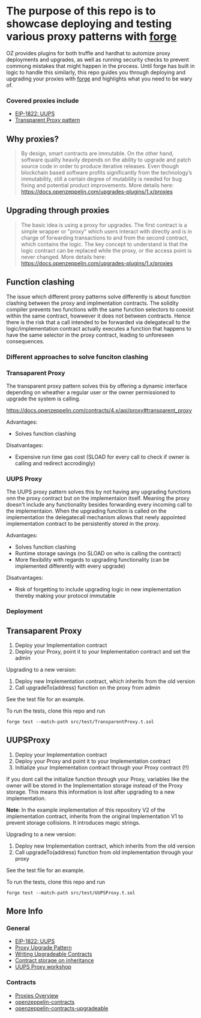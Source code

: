 # The purpose of this repo is to showcase deploying and testing various proxy patterns with [forge](https://github.com/foundry-rs/foundry/tree/master/forge)

OZ provides plugins for both truffle and hardhat to automize proxy deployments and upgrades, as well as running security checks to prevent commong mistakes that might happen in the process. Until forge has built in logic to handle this similarly, this repo guides you through deploying and upgrading your proxies with [forge](https://github.com/foundry-rs/foundry/tree/master/forge) and highlights what you need to be wary of.

### Covered proxies include

- [EIP-1822: UUPS](https://eips.ethereum.org/EIPS/eip-1822)
- [Transparent Proxy pattern](https://blog.openzeppelin.com/the-transparent-proxy-pattern/)

## Why proxies?

> By design, smart contracts are immutable. On the other hand, software quality heavily depends on the ability to upgrade and patch source code in order to produce iterative releases. Even though blockchain based software profits significantly from the technology’s immutability, still a certain degree of mutability is needed for bug fixing and potential product improvements. More details here: https://docs.openzeppelin.com/upgrades-plugins/1.x/proxies

## Upgrading through proxies

> The basic idea is using a proxy for upgrades. The first contract is a simple wrapper or "proxy" which users interact with directly and is in charge of forwarding transactions to and from the second contract, which contains the logic. The key concept to understand is that the logic contract can be replaced while the proxy, or the access point is never changed. More details here: https://docs.openzeppelin.com/upgrades-plugins/1.x/proxies

## Function clashing

The issue which different proxy patterns solve differently is about function clashing between the proxy and implmentation contracts. The solidity compiler prevents two functions with the same function selectors to coexist within the same contract, howwever it does not between contracts. Hence there is the risk that a call intended to be forwarded via delegatecall to the logic/implementation contract actually executes a function that happens to have the same selector in the proxy contract, leading to unforeseen consequences.

### Different approaches to solve funciton clashing

### Transaparent Proxy

The transparent proxy pattern solves this by offering a dynamic interface depending on wheather a regular user or the owner permissioned to upgrade the system is calling.

https://docs.openzeppelin.com/contracts/4.x/api/proxy#transparent_proxy

Advantages:

- Solves function clashing

Disatvantages:

- Expensive run time gas cost (SLOAD for every call to check if owner is calling and redirect accrodingly)

### UUPS Proxy

The UUPS proxy pattern solves this by not having any upgrading functions onn the proxy contract but on the implementaion itself. Meaning the proxy doesn't include any functionality besides forwarding every incoming call to the implementaion. When the upgrading function is called on the implementation the delegatecall mechanism allows that newly appointed implementation contract to be persistently stored in the proxy.

Advantages:

- Solves function clashing
- Runtime storage savings (no SLOAD on who is calling the contract)
- More flexibility with regards to upgrading functionality (can be implemented differently with every upgrade)

Disatvantages:

- Risk of forgetting to include upgrading logic in new implementation thereby making your protocol immutable

### Deployment

## Transaparent Proxy

1. Deploy your Implementation contract
2. Deploy your Proxy, point it to your Implementation contract and set the admin

Upgrading to a new version:

1. Deploy new Implementation contract, which inherits from the old version
2. Call upgradeTo(address) function on the proxy from admin

See the test file for an example.

To run the tests, clone this repo and run

```
forge test --match-path src/test/TransparentProxy.t.sol
```

## UUPSProxy

1. Deploy your Implementation contract
2. Deploy your Proxy and point it to your Implementation contract
3. Initialize your Implementation contract through your Proxy contract (!!)

If you dont call the initialize function through your Proxy, variables like the owner will be stored in the Implementation storage instead of the Proxy storage. This means this information is lost after upgrading to a new implementation.

**Note**: In the example implementation of this repository V2 of the implementation contract, inherits from the original Implementation V1 to prevent storage collisions. It introduces magic strings.

Upgrading to a new version:

1. Deploy new Implementation contract, which inherits from the old version
2. Call upgradeTo(address) function from old implementation through your proxy

See the test file for an example.

To run the tests, clone this repo and run

```
forge test --match-path src/test/UUPSProxy.t.sol
```

## More Info

### General

- [EIP-1822: UUPS](https://eips.ethereum.org/EIPS/eip-1822)
- [Proxy Upgrade Pattern](https://docs.openzeppelin.com/upgrades-plugins/1.x/proxies)
- [Writing Upgradeable Contracts](https://docs.openzeppelin.com/upgrades-plugins/1.x/writing-upgradeable)
- [Contract storage on inheritance](https://forum.openzeppelin.com/t/what-happens-with-contract-storage-on-contract-inheritance/677)
- [UUPS Proxy workshop](https://blog.openzeppelin.com/workshop-recap-deploying-more-efficient-upgradeable-contracts/)

### Contracts

- [Proxies Overview](https://docs.openzeppelin.com/contracts/3.x/api/proxy#UpgradeableProxy)
- [openzeppelin-contracts](https://github.com/OpenZeppelin/openzeppelin-contracts/tree/master/contracts)
- [openzeppelin-contracts-upgradeable](https://github.com/OpenZeppelin/openzeppelin-contracts-upgradeable/tree/master/contracts)
